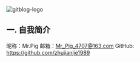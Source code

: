 <!--
author: Mr.Pig
head: http://www.zhujianjie.cn/zjj.png
date: 2016-01-01
title: 自我简介
tags: About Me
category: About Me
status: publish
summary: Hello World
-->

![gitblog-logo](http://www.zhujianjie.cn/zjj.png)

## 一. 自我简介 ##
昵称：Mr.Pig
邮箱：Mr_Pig_4707@163.com
GitHub: https://github.com/zhujianjie1989




